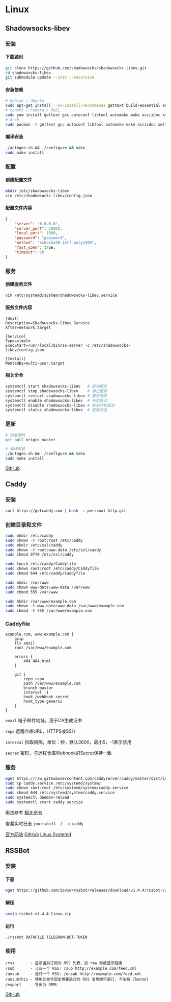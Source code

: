 # Linux

## Shadowsocks-libev

### 安装

#### 下载源码

```bash
git clone https://github.com/shadowsocks/shadowsocks-libev.git
cd shadowsocks-libev
git submodule update --init --recursive
```

#### 安装依赖

```bash
# Debian / Ubuntu
sudo apt-get install --no-install-recommends gettext build-essential autoconf libtool libpcre3-dev asciidoc xmlto libev-dev libc-ares-dev automake libmbedtls-dev libsodium-dev
# CentOS / Fedora / RHEL
sudo yum install gettext gcc autoconf libtool automake make asciidoc xmlto c-ares-devel libev-devel
# Arch
sudo pacman -S gettext gcc autoconf libtool automake make asciidoc xmlto c-ares libev
```

#### 编译安装

```bash
./autogen.sh && ./configure && make
sudo make install
```

### 配置

#### 创建配置文件

```bash
mkdir /etc/shadowsocks-libev
vim /etc/shadowsocks-libev/config.json
```

#### 配置文件内容

```json
{       
    "server": "0.0.0.0",
    "server_port": 10000,
    "local_port": 1080,
    "password": "password",
    "method": "xchacha20-ietf-poly1305",
    "fast_open": true,
    "timeout": 60
}
```

### 服务

#### 创建服务文件

```bash
vim /etc/systemd/system/shadowsocks-libev.service
```

#### 服务文件内容

```
[Unit]
Description=Shadowsocks-libev Service
After=network.target

[Service]
Type=simple
ExecStart=/usr/local/bin/ss-server -c /etc/shadowsocks-libev/config.json

[Install]
WantedBy=multi-user.target
```

#### 相关命令

```bash
systemctl start shadowsocks-libev   # 启动服务
systemctl stop shadowsocks-libev    # 停止服务
systemctl restart shadowsocks-libev # 重启服务
systemctl enable shadowsocks-libev  # 开机启动
systemctl disable shadowsocks-libev # 取消开机启动
systemctl status shadowsocks-libev  # 查看状态
```

### 更新

```bash
# 拉取源码
git pull origin master

# 编译安装
./autogen.sh && ./configure && make
sudo make install
```

[GitHub](https://github.com/shadowsocks/shadowsocks-libev)

## Caddy

### 安装

```bash
curl https://getcaddy.com | bash -s personal http.git
```

### 创建目录和文件

```bash
sudo mkdir /etc/caddy
sudo chown -R root:root /etc/caddy
sudo mkdir /etc/ssl/caddy
sudo chown -R root:www-data /etc/ssl/caddy
sudo chmod 0770 /etc/ssl/caddy

sudo touch /etc/caddy/Caddyfile
sudo chown root:root /etc/caddy/Caddyfile
sudo chmod 644 /etc/caddy/Caddyfile

sudo mkdir /var/www
sudo chown www-data:www-data /var/www
sudo chmod 555 /var/www

sudo mkdir /var/www/example.com
sudo chown -R www-data:www-data /var/www/example.com
sudo chmod -R 755 /var/www/example.com
```

### Caddyfile

```
example.com, www.example.com {
    gzip
    tls email
    root /var/www/example.com
    
    errors {
        404 404.html
    }
    
    git {
        repo repo
        path /var/www/example.com
        branch master
        interval -1
        hook /webhook secret
        hook_type generic
    }
}
```

`email` 电子邮件地址，用于CA生成证书

`repo` 远程仓库URL，HTTPS或SSH

`interval` 拉取间隔，单位：秒，默认3600，最小5，-1表示禁用

`secret` 密码，与远程仓库Webhook的Secret保持一致

### 服务

```bash
wget https://raw.githubusercontent.com/caddyserver/caddy/master/dist/init/linux-systemd/caddy.service
sudo cp caddy.service /etc/systemd/system/
sudo chown root:root /etc/systemd/system/caddy.service
sudo chmod 644 /etc/systemd/system/caddy.service
sudo systemctl daemon-reload
sudo systemctl start caddy.service
```

用法参考 [相关命令](#相关命令)

查看实时日志 `journalctl -f -u caddy`

[官方网站](https://caddyserver.com) [GitHub](https://github.com/caddyserver/caddy) [Linux Systemd](https://github.com/caddyserver/caddy/blob/master/dist/init/linux-systemd/README.md)

## RSSBot

### 安装

#### 下载

```bash
wget https://github.com/iovxw/rssbot/releases/download/v1.4.4/rssbot-v1.4.4-linux.zip
```

#### 解压

```bash
unzip rssbot-v1.4.4-linux.zip
```

#### 运行

```bash
./rssbot DATAFILE TELEGRAM-BOT-TOKEN
```

### 使用

```
/rss       - 显示当前订阅的 RSS 列表，加 raw 参数显示链接
/sub       - 订阅一个 RSS: /sub http://example.com/feed.xml
/unsub     - 退订一个 RSS: /unsub http://example.com/feed.xml
/unsubthis - 使用此命令回复想要退订的 RSS 消息即可退订, 不支持 Channel
/export    - 导出为 OPML
```

[GitHub](https://github.com/iovxw/rssbot)
